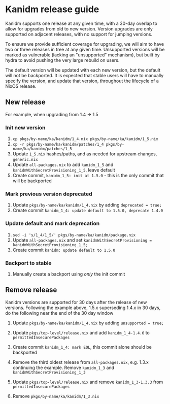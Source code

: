# Kanidm release guide

Kanidm supports one release at any given time, with a 30-day overlap to allow for upgrades from old to new version.
Version upgrades are only supported on adjacent releases, with no support for jumping versions.

To ensure we provide sufficient coverage for upgrading, we will aim to have two or three releases in tree at any given time.
Unsupported versions will be marked as vulnerable (lacking an "unsupported" mechanism), but built by hydra to avoid pushing the very large rebuild on users.

The default version will be updated with each new version, but the default will not be backported.
It is expected that stable users will have to manually specify the version, and update that version, throughout the lifecycle of a NixOS release.

## New release

For example, when upgrading from 1.4 -> 1.5

### Init new version

1. `cp pkgs/by-name/ka/kanidm/1_4.nix pkgs/by-name/ka/kanidm/1_5.nix`
1. `cp -r pkgs/by-name/ka/kanidm/patches/1_4 pkgs/by-name/ka/kanidm/patches/1_5`
1. Update `1_5.nix` hashes/paths, and as needed for upstream changes, `generic.nix`
1. Update `all-packages.nix` to add `kanidm_1_5` and `kanidmWithSecretProvisioning_1_5`, leave default
1. Create commit, `kanidm_1_5: init at 1.5.0` - this is the only commit that will be backported

### Mark previous version deprecated

1. Update `pkgs/by-name/ka/kanidm/1_4.nix` by adding `deprecated = true;`
1. Create commit `kanidm_1_4: update default to 1.5.0, deprecate 1.4.0`

### Update default and mark deprecation

1. `sed -i 's/1_4/1_5/' pkgs/by-name/ka/kanidm/package.nix`
1. Update `all-packages.nix` and set `kanidmWithSecretProvisioning = kanidmWithSecretProvisioning_1_5;`
1. Create commit `kanidm: update default to 1.5.0`

### Backport to stable

1. Manually create a backport using _only_ the init commit

## Remove release

Kanidm versions are supported for 30 days after the release of new versions. Following the example above, 1.5.x superseding 1.4.x in 30 days, do the following near the end of the 30 day window

1. Update `pkgs/by-name/ka/kanidm/1_4.nix` by adding `unsupported = true;`
1. Update `pkgs/top-level/release.nix` and add `kanidm_1_4-1.4.6` to `permittedInsecurePackages`
1. Create commit `kanidm_1_4: mark EOL`, this commit alone should be backported

1. Remove the third oldest release from `all-packages.nix`, e.g. 1.3.x continuing the example. Remove `kanidm_1_3` and `kanidmWithSecretProvisioning_1_3`
1. Update `pkgs/top-level/release.nix` and remove `kanidm_1_3-1.3.3` from `permittedInsecurePackages`
1. Remove `pkgs/by-name/ka/kanidm/1_3.nix`
